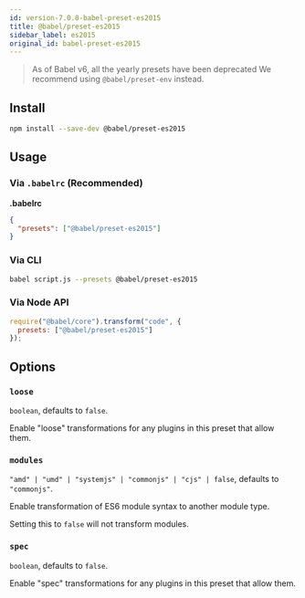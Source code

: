```yaml
---
id: version-7.0.0-babel-preset-es2015
title: @babel/preset-es2015
sidebar_label: es2015
original_id: babel-preset-es2015
---
```


> As of Babel v6, all the yearly presets have been deprecated
> We recommend using `@babel/preset-env` instead.

## Install

```sh
npm install --save-dev @babel/preset-es2015
```

## Usage

### Via `.babelrc` (Recommended)

**.babelrc**

```json
{
  "presets": ["@babel/preset-es2015"]
}
```

### Via CLI

```sh
babel script.js --presets @babel/preset-es2015
```

### Via Node API

```javascript
require("@babel/core").transform("code", {
  presets: ["@babel/preset-es2015"]
});
```

## Options

### `loose`

`boolean`, defaults to `false`.

Enable "loose" transformations for any plugins in this preset that allow them.

### `modules`

`"amd" | "umd" | "systemjs" | "commonjs" | "cjs" | false`, defaults to `"commonjs"`.

Enable transformation of ES6 module syntax to another module type.

Setting this to `false` will not transform modules.

### `spec`

`boolean`, defaults to `false`.

Enable "spec" transformations for any plugins in this preset that allow them.

